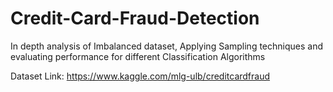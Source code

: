 # Credit-Card-Fraud-Detection
In depth analysis of Imbalanced dataset, Applying Sampling techniques and evaluating performance for different Classification Algorithms



Dataset Link: https://www.kaggle.com/mlg-ulb/creditcardfraud
